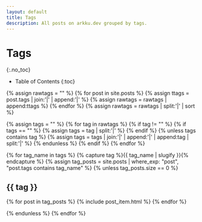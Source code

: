 ```yaml
---
layout: default
title: Tags
description: All posts on arkku.dev grouped by tags.
---
```


# Tags
{:.no_toc}

* Table of Contents
{:toc}

{% assign rawtags = "" %}
{% for post in site.posts %}
    {% assign ttags = post.tags | join:'|' | append:'|' %}
    {% assign rawtags = rawtags | append:ttags %}
{% endfor %}
{% assign rawtags = rawtags | split:'|' | sort %}

{% assign tags = "" %}
{% for tag in rawtags %}
    {% if tag != "" %}
        {% if tags == "" %}
            {% assign tags = tag | split:'|' %}
        {% endif %}
        {% unless tags contains tag %}
            {% assign tags = tags | join:'|' | append:'|' | append:tag | split:'|' %}
        {% endunless %}
    {% endif %}
{% endfor %}

{% for tag_name in tags %}
{% capture tag %}{{ tag_name | slugify }}{% endcapture %}
{% assign tag_posts = site.posts | where_exp: "post", "post.tags contains tag_name" %}
{% unless tag_posts.size == 0 %}
## {{ tag }}

<dl class="tag-posts">
{% for post in tag_posts %}
    {% include post_item.html %}
{% endfor %}
</dl>
{% endunless %}
{% endfor %}
